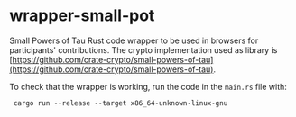 # wrapper-small-pot
Small Powers of Tau Rust code wrapper to be used in browsers for participants' contributions. The crypto implementation used as library is [https://github.com/crate-crypto/small-powers-of-tau](https://github.com/crate-crypto/small-powers-of-tau).


To check that the wrapper is working, run the code in the `main.rs` file with:

```  cargo run --release --target x86_64-unknown-linux-gnu ```